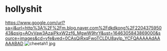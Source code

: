 # hollyshit
https://www.google.com/url?sa=i&url=http%3A%2F%2Fm.blog.naver.com%2Fdkdkong%2F220437595043&psig=AOvVaw3AzaiPkxW2zf6_MgwW9hrY&ust=1646305843869000&source=images&cd=vfe&ved=0CAsQjRxqFwoTCLDU8aylp_YCFQAAAAAdAAAAABAD
![cheetah1 jpg](https://user-images.githubusercontent.com/37283474/156350830-905febd3-b985-4374-93b6-e1369327c2ed.jpeg)
